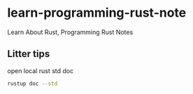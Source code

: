 # learn-programming-rust-note
Learn About Rust, Programming Rust Notes

## Litter tips

open local rust std doc

```bash
rustup doc --std
```
